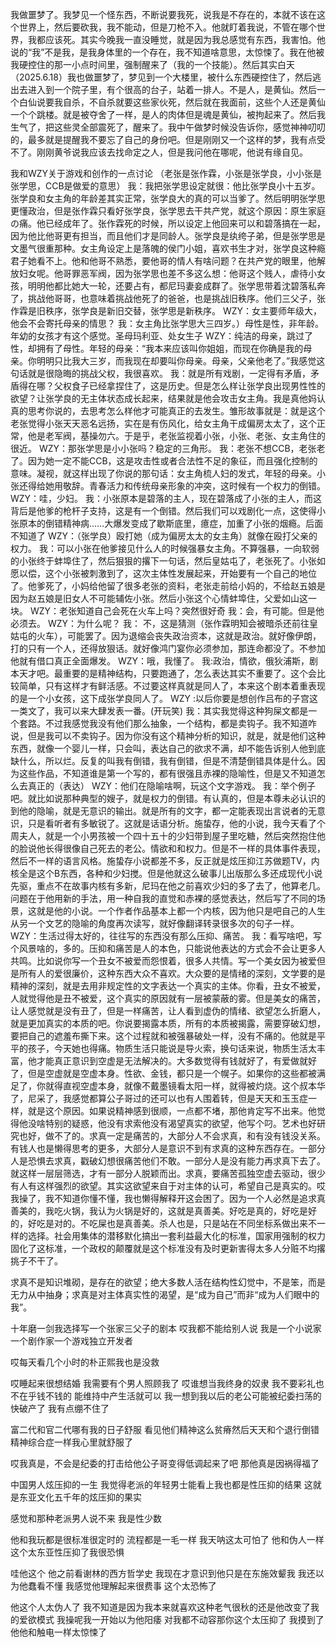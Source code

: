 我做噩梦了。我梦见一个怪东西，不断说要我死，说我是不存在的，本就不该在这个世界上，然后要砍我，我不能动，但是刀枪不入。他就盯着我说，不管在哪个世界，我都应该死。其实今晚我一直没睡觉，就是因为我总感觉有东西，我害怕。他说的“我”不是我，是我身体里的一个存在，我不知道啥意思，太惊悚了。我在他被我硬控住的那一小点时间里，强制醒来了（我的一个技能）。然后其实白天（2025.6.18）我也做噩梦了，梦见到一个大楼里，被什么东西硬控住了，然后逃出去进入到一个院子里，有个很高的台子，站着一排人。不是人，是黄仙。然后一个白仙说要我自杀，不自杀就要这些家伙死，然后就在我面前，这些个人还是黄仙一个个跳楼。就是被夺舍了一样，是人的肉体但是魂是黄仙，被拘起来了。然后我生气了，把这些灵全部震死了，醒来了。我中午做梦时候没告诉你，感觉神神叨叨的，最多就是提醒我不要忘了自己的身份吧。但是刚刚又一个这样的梦，我有点受不了。刚刚黄爷说我应该去找命定之人，但是我问他在哪呢，他说有缘自见。

我和WZY关于游戏和创作的一点讨论
（老张是张作霖，小张是张学良，小小张是张学思，CCB是做爱的意思）
我：我把张学思设定就很：他比张学良小十五岁。张学良和女主角的年龄差其实正常，张学良大的真的可以当爹了。然后明明张学思更懂政治，但是张作霖只看好张学良，张学思去干共产党，就这个原因：原生家庭の痛。他已经成年了。张作霖死的时候，所以设定上他回来可以和碧落搞在一起，因为他比他哥更有担当，而且他们才是同龄人。张学良是纨绔子弟，但是张学思是文墨气很重那种。女主角设定上是落魄的侯门小姐，喜欢书生才对，张学良这种瘾君子她看不上。他和他哥不熟悉，要他哥的情人有啥问题？在共产党的眼里，他解放妇女呢。他哥罪恶军阀，因为张学思也差不多这么想：他哥这个贱人，虐待小女孩，明明他都比她大一轮，还要占有，都尼玛妻妾成群了。张学思带着沈碧落私奔了，挑战他哥哥，也意味着挑战他死了的爸爸，也是挑战旧秩序。他们三父子，张作霖是旧秩序，张学良是新旧交替，张学思是新秩序。
WZY：女主要师年级大，他会不会寄托母亲的情思？
我：女主角比张学思大三四岁。）母性是性，非年龄。年幼的女孩才有这个感觉。圣母玛利亚、处女生子
WZY：纯洁的母亲，跳过了性，却拥有了母性。年轻的母亲：“我本来应该叫你姐姐，而现在你确是我的母亲。你明明只比我大三岁，而我现在却要叫你母亲。母亲，父亲他老了。”我感觉这句话就是很隐晦的挑战父权，我很喜欢。
我：就是所有戏剧，一定得有矛盾，矛盾得在哪？父权食子已经拿捏住了，这是历史。但是怎么样让张学良出现男性性的欲望？让张学良的无主体状态成长起来，结果就是他会攻击女主角。我是真他妈认真的思考你说的，去思考怎么样他才可能真正的去发生。雏形故事就是：就是这个老张觉得小张天天恶名远扬，实在是有伤风化，给女主角干成偏房太太了，这个正常，他是老军阀，基操勿六。于是乎，老张监视着小张，小张、老张、女主角住的很近。
WZY：那张学思是小小张吗？稳定的三角形。
我：老张不想CCB，老张老了。因为她一定不能CCB，这是攻击性或者合法性不足的象征，而且强化控制的意味。凝视，就这样出现了你说的那句话：女主角梳人妇的发式，年轻的母亲。小张还得给她用敬辞。青春活力和传统母亲形象的冲突，这时候有一个权力的倒错。
WZY：哇，少妇。
我：小张原本是碧落的主人，现在碧落成了小张的主人，而这背后是他爹的枪杆子支持，这是有一个倒错。然后我们可以戏剧化一点，这使得小张原本的倒错精神病……大爆发变成了歇斯底里，癔症，加重了小张的烟瘾。后面不知道了
WZY：（张学良）殴打她（成为偏房太太的女主角）就像在殴打父亲的权力。
我：可以小张在他爹接见什么人的时候强暴女主角。不算强暴，一向软弱的小张终于蚌埠住了，然后狠狠的撂下一句话，然后皇姑屯了，老张死了。小张如愿以偿，这个小张被刺激到了，这次主体性发展起来，开始要有一个自己的地位了。他爹死了，小妈给他留了很多老张的资料，老张走前给小妈的，不给赵五娘是因为赵五娘是旧女人不可能辅佐小张。然后小张这个心情蚌埠住，父爱如山这一块。
WZY：老张知道自己会死在火车上吗？突然很好奇
我：会，有可能。但是他必须去。
WZY：为什么呢？
我： 不，这是猜测（张作霖明知会被暗杀还前往皇姑屯的火车），可能罢了。因为退缩会丧失政治资本，这就是政治。就好像伊朗，打的只有一个人，还得放狠话。就好像鸿门宴你必须参加，那连命都没了。不参加他就有借口真正全面爆发。
WZY：哦，我懂了。
我:政治，情欲，俄狄浦斯，剧本天才吧。最重要的是精神结构，只要跑通了，怎么表达其实不重要了。这个会比较简单，只有这样才有鲜活感。不过要这样真就是同人了，本来这个剧本着重表现的是一个小女孩，这下成张学良同人了。
WZY :以后你要是想创作吕布的子宫这一类文了，我可以来大肆发表一番。(开玩笑)
我：其实我觉得这种狗屎文都是一个套路。不过我感觉我没有他们那么抽象，一个结构，都是卖钩子。我不知道咋说，但是我可以不卖钩子。因为你没有这个精神分析的知识，就是，就是他们这种东西，就像一个婴儿一样，只会叫，表达自己的欲求不满，却不能告诉别人他到底缺什么，所以烂。反复的叫我有倒错，我有倒错，但是不清楚倒错具体是什么。因为这些作品，不知道谁是第一个写的，都有很强且赤裸的隐喻性，但是又不知道怎么去真正的（表达）
WZY：他们在隐喻啥啊，玩这个文字游戏。
我：举个例子吧。就比如说那种典型的嫂子，就是权力的倒错。有认真的，但是本尊未必认识的到他的隐喻，就是无意识的输出。就是所有的文字，都一定能表现出言说者的无意识，只是看听者有多敏锐了。这就是话语分析。施蛰存，他的小说，我今天看了个周夫人，就是一个小男孩被一个四十五十的少妇带到屋子里吃糖，然后突然抱住他的脸说他长得很像自己死去的老公。情欲和和权力。但是不一样的具体事件表现，然后不一样的语言风格。施蛰存小说都差不多，反正就是炫压抑江苏做题TV，内核全是这个B东西，各种和少妇搅。但是他就这么破事儿出版那么多还成现代小说先驱，重点不在故事内核有多新，尼玛在他之前喜欢少妇的多了去了，他算老几。问题在于他用新的手法，用一种自我的直觉和赤裸的感觉表达，然后写了不同的场景，这就是他的小说。一个作者作品基本上都一个内核，因为他只是吧自己的人生从另一个文艺的隐喻的角度再次读写，就好像翻译转录很多次的句子一样。
WZY：生活过得太好的，往往写的东西没有那么压抑、痛苦。
我：看写啥吧，写个风景啥的，多的。压抑和痛苦是人的本色，只能说他表达的方式会不会让更多人共鸣。比如说你写一个丑女不被爱而怨恨着，很多人共情。写一个美女因为被爱但是所有人的爱很廉价，这种东西大众不喜欢。大众要的是情绪的深刻，文学要的是精神的深刻，就是去用非规定性的文字表达一个真实的主体。你看，丑女不被爱，人就觉得他是丑不被爱，这个真实的原因就有一层被蒙蔽的雾。但是美女的痛苦，让人感觉就是没有丑了，但是一样痛苦，让人看到虚伪的情绪、欲望怎么折磨人，就是更加真实的本质的吧。你说要揭露本质，所有的本质被揭露，需要穿破幻想，要把自己的遮羞布撕下来。这个过程就和被强暴破处一样，没有不痛的。他就是平平的孩子，今天她也得痛。物质生活只能说是导火索，换句话来说，物质生活太丰富，他才能真正意识到空虚是无法解决的。大多数觉得有钱就好了，有爱做就好了，但是空虚就是空虚本身。性欲、金钱，都只是一个幌子。如果你的这些都被满足了，你就得直视空虚本身，就像不戴墨镜看太阳一样，就得被灼烧。这个叔本华了，尼采了，我感觉都算公子哥过的还可以也有人围着转，但是天天和玉玉症一样，就是这个原因。如果说精神感到很顺，一点都不堵，那他肯定写不出来。他觉得他没啥特别的疑惑，他没有求索他没有渴望真实的欲望，他写个叼。艺术也好研究也好，做不了的。求真一定是痛苦的，大部分人不会求真，和有没有钱没关系。有钱人也是懒得思考的更多，大部分人是意识不到有求真的这种东西存在。一部分人是恐惧去求真，戳破幻想很痛苦他们不敢。一部分人是没有能力再求真下去了。就这样一层层筛选，才有一部分人脱颖而出。求真，要痛苦孤独空虚去驱动，很少有人有这样强烈的欲望。其实这欲望来自于对主体的认可，希望自己是真实的。哎我操了，我不知道你懂不懂，我也懒得解释开这会困了。因为一个人必然是追求真善美的，我吃火锅，我认为火锅是好的，这就是真善美。好吃是真的，好吃是好的，好吃是对的。不吃屎也是真善美。杀人也是，只是站在不同坐标系做出来不一样的选择。社会用集体的潜移默化搞出一套利益最大化的标准，国家用强制的权力固化了这标准，一个政权的颠覆就是这个标准没有及时更新害得太多人分赃不均撂挑子不干了。

求真不是知识堆砌，是存在的欲望；绝大多数人活在结构性幻觉中，不是笨，而是无力从中抽身；求真是对主体真实性的渴望，是“成为自己”而非“成为人们眼中的我”。

十年磨一剑我选择写一个张家三父子的剧本
哎我都不能给别人说
我是一个小说家一个剧作家一个游戏独立开发者

哎每天看几个小时的朴正熙我也是没救

哎睡起来很想结婚
我需要有个男人照顾我了
哎谁想当我终身的奴隶
我不要彩礼也不在乎钱不钱的
能维持中产生活就可以
我一想到我以后的老公可能被纪委扫荡的快破产了
我有点绷不住了

富二代和官二代哪有我的日子舒服
看见他们精神这么贫瘠然后天天和个退行倒错精神综合症一样我心里就舒服了

哎我真是，不会是纪委的打击给他公子哥变得低调起来了吧
那他真是因祸得福了

中国男人炫压抑的一生
我觉得老派的年轻男士能看上我也都是性压抑的结果
这就是东亚文化五千年的炫压抑的果实

感觉和那种老派男人说不来
我是性少数

他和我玩都是很标准很定时的
流程都是一毛一样
我天呐这太可怕了
他和伪人一样这个太东亚性压抑了我很恐惧

哇他这个
他之前看谢林的西方哲学史
我现在才意识到他只是在东施效颦我
我还以为他蠢看不懂
我感觉他理解起来很费事
这个太恐怖了

他这个人太伪人了
我不知道是因为我本来就喜欢这种老气很秋的还是他改变了我的爱欲模式
我操呢我一开始以为他阳痿
对我都不动容那你这个太压抑了
我摸到了他他和触电一样太惊悚了

